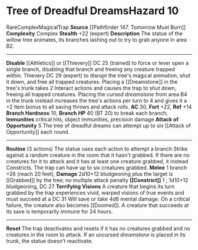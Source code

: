 ﻿---
ac: '30'
all_resistance: null
complexity: Complex
element: null
fortitude: '+22'
hardness: 10 Branch Hardness
hazard_type: Trap
hp: 40 (BT 20) to break each branch
id: '73'
immunity:
- critical hits
- object immunities
- precision damage
level: '10'
name: Tree of Dreadful Dreams
rarity: Rare
reflex: '+14'
resistance: null
school: null
source: '[[DATABASE/source/Pathfinder 147. Tomorrow Must Burn|Pathfinder #147: Tomorrow
  Must Burn]]'
trait:
- '[[DATABASE/trait/Complex|Complex]]'
- '[[DATABASE/trait/Magical|Magical]]'
- '[[DATABASE/trait/Rare|Rare]]'
- '[[DATABASE/trait/Trap|Trap]]'
type: Hazard
weakness: null
will: null

---
# Tree of Dreadful Dreams<span class="item-type">Hazard 10</span>

<span class="trait-rare item-trait">Rare</span><span class="item-trait">Complex</span><span class="item-trait">Magical</span><span class="item-trait">Trap</span>
**Source** [[Pathfinder 147. Tomorrow Must Burn]]
**Complexity** Complex
**Stealth** +22 (expert)
**Description** The statue of the willow tree animates, its branches lashing out to try to grab anyone in area B2.

---
**Disable** [[Athletics]] or [[Thievery]] DC 25 (trained) to force or lever open a single branch, disabling that branch and freeing any creature trapped within. Thievery DC 29 (expert) to disrupt the tree's magical animation, shut it down, and free all trapped creatures. Placing a [[Dreamstone]] in the tree's trunk takes 2 Interact actions and causes the trap to shut down, freeing all trapped creatures. Placing the _cursed dreamstone_ from area B4 in the trunk instead increases the tree's actions per turn to 4 and gives it a +2 item bonus to all saving throws and attack rolls.
**AC** 30, **Fort** +22, **Ref** +14
**Branch Hardness** 10, **Branch HP** 40 (BT 20) to break each branch; **Immunities** critical hits, object immunities, precision damage
**Attack of Opportunity** <span class="action-icon">5</span> The tree of dreadful dreams can attempt up to six [[Attack of Opportunity]] each round.

---
**Routine** (3 actions) The statue uses each action to attempt a branch Strike against a random creature in the room that it hasn't grabbed. If there are no creatures for it to attack and it has at least one creature grabbed, it instead Constricts. The trap can have up to six creatures grabbed.
 **Melee** <span class="action-icon">1</span> branch +26 (reach 20 feet), **Damage** 2d10+12 bludgeoning plus the target is [[Grabbed]] by the tree; no multiple attack penalty
 **[[Constrict]]** <span class="action-icon">1</span> ; 1d10+12 bludgeoning, DC 27
 **Terrifying Visions** A creature that begins its turn grabbed by the trap experiences vivid, warped visions of true events and must succeed at a DC 31 Will save or take 4d8 mental damage. On a critical failure, the creature also becomes [[Doomed]]. A creature that succeeds at its save is temporarily immune for 24 hours.

---
**Reset** The trap deactivates and resets if it has no creatures grabbed and no creatures in the room to attack. If an uncursed _dreamstone_ is placed in its trunk, the statue doesn't reactivate.